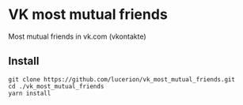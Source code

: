 # VK most mutual friends

Most mutual friends in vk.com (vkontakte)


## Install

```
git clone https://github.com/lucerion/vk_most_mutual_friends.git
cd ./vk_most_mutual_friends
yarn install
```
